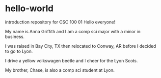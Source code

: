# hello-world
introduction repository for CSC 100 01
Hello everyone!

My name is Anna Griffith and I am a comp sci major with a minor in business.

I was raised in Bay City, TX then relocated to Conway, AR before I decided to go to Lyon. 

I drive a yellow volkswagen beetle and I cheer for the Lyon Scots. 

My brother, Chase, is also a comp sci student at Lyon. 
